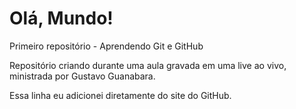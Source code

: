# Olá, Mundo!
 Primeiro repositório - Aprendendo Git e GitHub

Repositório criando durante uma aula gravada em uma live ao vivo, ministrada por Gustavo Guanabara.

Essa linha eu adicionei diretamente do site do GitHub.
